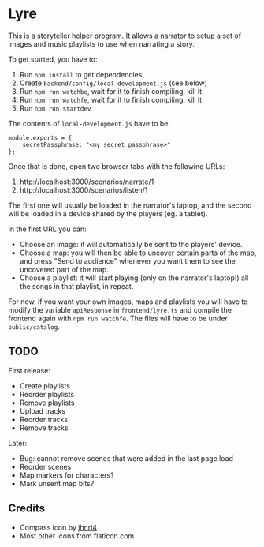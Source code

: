 Lyre
====
This is a storyteller helper program. It allows a narrator to setup a
set of images and music playlists to use when narrating a story.

To get started, you have to:

1. Run `npm install` to get dependencies
1. Create `backend/config/local-development.js` (see below)
1. Run `npm run watchbe`, wait for it to finish compiling, kill it
1. Run `npm run watchfe`, wait for it to finish compiling, kill it
1. Run `npm run startdev`

The contents of `local-development.js` have to be:

    module.exports = {
        secretPassphrase: "<my secret passphrase>"
    };

Once that is done, open two browser tabs with the following URLs:

1. http://localhost:3000/scenarios/narrate/1
1. http://localhost:3000/scenarios/listen/1

The first one will usually be loaded in the narrator's laptop, and the
second will be loaded in a device shared by the players (eg. a tablet).

In the first URL you can:

* Choose an image: it will automatically be sent to the players'
device.
* Choose a map: you will then be able to uncover certain parts of the
  map, and press "Send to audience" whenever you want them to see the
  uncovered part of the map.
* Choose a playlist: it will start playing (only on the narrator's
  laptop!) all the songs in that playlist, in repeat.

For now, if you want your own images, maps and playlists you will have
to modify the variable `apiResponse` in `frontend/lyre.ts` and compile
the frontend again with `npm run watchfe`. The files will have to be
under `public/catalog`.


TODO
----

First release:

* Create playlists
* Reorder playlists
* Remove playlists
* Upload tracks
* Reorder tracks
* Remove tracks

Later:

* Bug: cannot remove scenes that were added in the last page load
* Reorder scenes
* Map markers for characters?
* Mark unsent map bits?

Credits
-------
* Compass icon by [jhnri4](https://openclipart.org/detail/87583/compass-symbol)
* Most other icons from flaticon.com

